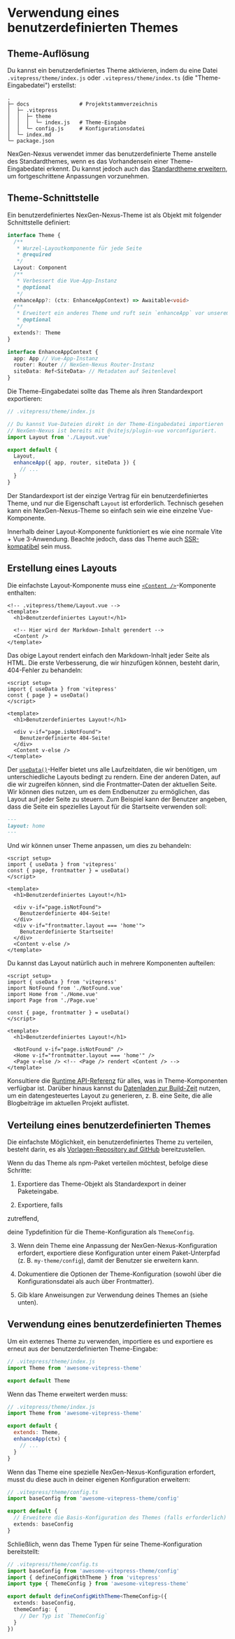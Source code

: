 # Verwendung eines benutzerdefinierten Themes

## Theme-Auflösung

Du kannst ein benutzerdefiniertes Theme aktivieren, indem du eine Datei `.vitepress/theme/index.js` oder `.vitepress/theme/index.ts` (die "Theme-Eingabedatei") erstellst:

```
.
├─ docs                # Projektstammverzeichnis
│  ├─ .vitepress
│  │  ├─ theme
│  │  │  └─ index.js   # Theme-Eingabe
│  │  └─ config.js     # Konfigurationsdatei
│  └─ index.md
└─ package.json
```

NexGen-Nexus verwendet immer das benutzerdefinierte Theme anstelle des Standardthemes, wenn es das Vorhandensein einer Theme-Eingabedatei erkennt. Du kannst jedoch auch das [Standardtheme erweitern](./extending-default-theme), um fortgeschrittene Anpassungen vorzunehmen.

## Theme-Schnittstelle

Ein benutzerdefiniertes NexGen-Nexus-Theme ist als Objekt mit folgender Schnittstelle definiert:

```ts
interface Theme {
  /**
   * Wurzel-Layoutkomponente für jede Seite
   * @required
   */
  Layout: Component
  /**
   * Verbessert die Vue-App-Instanz
   * @optional
   */
  enhanceApp?: (ctx: EnhanceAppContext) => Awaitable<void>
  /**
   * Erweitert ein anderes Theme und ruft sein `enhanceApp` vor unserem auf
   * @optional
   */
  extends?: Theme
}

interface EnhanceAppContext {
  app: App // Vue-App-Instanz
  router: Router // NexGen-Nexus Router-Instanz
  siteData: Ref<SiteData> // Metadaten auf Seitenlevel
}
```

Die Theme-Eingabedatei sollte das Theme als ihren Standardexport exportieren:

```js
// .vitepress/theme/index.js

// Du kannst Vue-Dateien direkt in der Theme-Eingabedatei importieren
// NexGen-Nexus ist bereits mit @vitejs/plugin-vue vorconfiguriert.
import Layout from './Layout.vue'

export default {
  Layout,
  enhanceApp({ app, router, siteData }) {
    // ...
  }
}
```

Der Standardexport ist der einzige Vertrag für ein benutzerdefiniertes Theme, und nur die Eigenschaft `Layout` ist erforderlich. Technisch gesehen kann ein NexGen-Nexus-Theme so einfach sein wie eine einzelne Vue-Komponente.

Innerhalb deiner Layout-Komponente funktioniert es wie eine normale Vite + Vue 3-Anwendung. Beachte jedoch, dass das Theme auch [SSR-kompatibel](./ssr-compat) sein muss.

## Erstellung eines Layouts

Die einfachste Layout-Komponente muss eine [`<Content />`](../reference/runtime-api#content)-Komponente enthalten:

```vue
<!-- .vitepress/theme/Layout.vue -->
<template>
  <h1>Benutzerdefiniertes Layout!</h1>

  <!-- Hier wird der Markdown-Inhalt gerendert -->
  <Content />
</template>
```

Das obige Layout rendert einfach den Markdown-Inhalt jeder Seite als HTML. Die erste Verbesserung, die wir hinzufügen können, besteht darin, 404-Fehler zu behandeln:

```vue{1-4,9-12}
<script setup>
import { useData } from 'vitepress'
const { page } = useData()
</script>

<template>
  <h1>Benutzerdefiniertes Layout!</h1>

  <div v-if="page.isNotFound">
    Benutzerdefinierte 404-Seite!
  </div>
  <Content v-else />
</template>
```

Der [`useData()`](../reference/runtime-api#usedata)-Helfer bietet uns alle Laufzeitdaten, die wir benötigen, um unterschiedliche Layouts bedingt zu rendern. Eine der anderen Daten, auf die wir zugreifen können, sind die Frontmatter-Daten der aktuellen Seite. Wir können dies nutzen, um es dem Endbenutzer zu ermöglichen, das Layout auf jeder Seite zu steuern. Zum Beispiel kann der Benutzer angeben, dass die Seite ein spezielles Layout für die Startseite verwenden soll:

```md
---
layout: home
---
```

Und wir können unser Theme anpassen, um dies zu behandeln:

```vue{3,12-14}
<script setup>
import { useData } from 'vitepress'
const { page, frontmatter } = useData()
</script>

<template>
  <h1>Benutzerdefiniertes Layout!</h1>

  <div v-if="page.isNotFound">
    Benutzerdefinierte 404-Seite!
  </div>
  <div v-if="frontmatter.layout === 'home'">
    Benutzerdefinierte Startseite!
  </div>
  <Content v-else />
</template>
```

Du kannst das Layout natürlich auch in mehrere Komponenten aufteilen:

```vue{3-5,12-15}
<script setup>
import { useData } from 'vitepress'
import NotFound from './NotFound.vue'
import Home from './Home.vue'
import Page from './Page.vue'

const { page, frontmatter } = useData()
</script>

<template>
  <h1>Benutzerdefiniertes Layout!</h1>

  <NotFound v-if="page.isNotFound" />
  <Home v-if="frontmatter.layout === 'home'" />
  <Page v-else /> <!-- <Page /> rendert <Content /> -->
</template>
```

Konsultiere die [Runtime API-Referenz](../reference/runtime-api) für alles, was in Theme-Komponenten verfügbar ist. Darüber hinaus kannst du [Datenladen zur Build-Zeit](./data-loading) nutzen, um ein datengesteuertes Layout zu generieren, z. B. eine Seite, die alle Blogbeiträge im aktuellen Projekt auflistet.

## Verteilung eines benutzerdefinierten Themes

Die einfachste Möglichkeit, ein benutzerdefiniertes Theme zu verteilen, besteht darin, es als [Vorlagen-Repository auf GitHub](https://docs.github.com/en/repositories/creating-and-managing-repositories/creating-a-template-repository) bereitzustellen.

Wenn du das Theme als npm-Paket verteilen möchtest, befolge diese Schritte:

1. Exportiere das Theme-Objekt als Standardexport in deiner Paketeingabe.

2. Exportiere, falls

 zutreffend,

 deine Typdefinition für die Theme-Konfiguration als `ThemeConfig`.

3. Wenn dein Theme eine Anpassung der NexGen-Nexus-Konfiguration erfordert, exportiere diese Konfiguration unter einem Paket-Unterpfad (z. B. `my-theme/config`), damit der Benutzer sie erweitern kann.

4. Dokumentiere die Optionen der Theme-Konfiguration (sowohl über die Konfigurationsdatei als auch über Frontmatter).

5. Gib klare Anweisungen zur Verwendung deines Themes an (siehe unten).

## Verwendung eines benutzerdefinierten Themes

Um ein externes Theme zu verwenden, importiere es und exportiere es erneut aus der benutzerdefinierten Theme-Eingabe:

```js
// .vitepress/theme/index.js
import Theme from 'awesome-vitepress-theme'

export default Theme
```

Wenn das Theme erweitert werden muss:

```js
// .vitepress/theme/index.js
import Theme from 'awesome-vitepress-theme'

export default {
  extends: Theme,
  enhanceApp(ctx) {
    // ...
  }
}
```

Wenn das Theme eine spezielle NexGen-Nexus-Konfiguration erfordert, musst du diese auch in deiner eigenen Konfiguration erweitern:

```ts
// .vitepress/theme/config.ts
import baseConfig from 'awesome-vitepress-theme/config'

export default {
  // Erweitere die Basis-Konfiguration des Themes (falls erforderlich)
  extends: baseConfig
}
```

Schließlich, wenn das Theme Typen für seine Theme-Konfiguration bereitstellt:

```ts
// .vitepress/theme/config.ts
import baseConfig from 'awesome-vitepress-theme/config'
import { defineConfigWithTheme } from 'vitepress'
import type { ThemeConfig } from 'awesome-vitepress-theme'

export default defineConfigWithTheme<ThemeConfig>({
  extends: baseConfig,
  themeConfig: {
    // Der Typ ist `ThemeConfig`
  }
})
```